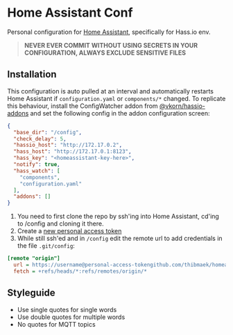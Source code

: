 # Home Assistant Conf

Personal configuration for [Home Assistant](https://home-assistant.io), specifically for Hass.io env.

> __NEVER EVER COMMIT WITHOUT USING SECRETS IN YOUR CONFIGURATION, ALWAYS EXCLUDE SENSITIVE FILES__

## Installation

This configuration is auto pulled at an interval and automatically restarts Home Assistant if `configuration.yaml` or `components/*` changed.
To replicate this behaviour, install the ConfigWatcher addon from [@vkorn/hassio-addons](https://github.com/vkorn/hassio-addons/tree/master/configwatcher) and set the following config in the addon configuration screen:

```json
{
  "base_dir": "/config",
  "check_delay": 5,
  "hassio_host": "http://172.17.0.2",
  "hass_host": "http://172.17.0.1:8123",
  "hass_key": "<homeassistant-key-here>",
  "notify": true,
  "hass_watch": [
    "components",
    "configuration.yaml"
  ],
  "addons": []
}
```

1. You need to first clone the repo by ssh'ing into Home Assistant, cd'ing to /config and cloning it there.
2. Create a [new personal access token](https://github.com/settings/tokens)
3. While still ssh'ed and in `/config` edit the remote url to add credentials in the file `.git/config`:

```ini
[remote "origin"]
  url = https://username@personal-access-tokengithub.com/thibmaek/homeassistant-conf
  fetch = +refs/heads/*:refs/remotes/origin/*
```

## Styleguide

- Use single quotes for single words
- Use double quotes for multiple words
- No quotes for MQTT topics
